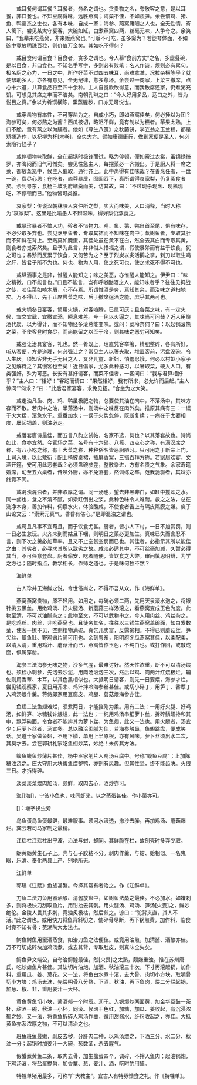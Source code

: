 <!-- { "loadSidebar": true } -->
　　戒耳餐何谓耳餐？耳餐者，务名之谓也。贪贵物之名，夸敬客之意，是以耳餐，非口餐也。不知豆腐得味，远胜燕窝；海菜不佳，不如蔬笋。余尝谓鸡、猪、鱼、鸭豪杰之士也，各有本味，自成一家；海参、燕窝庸陋之人也，全无性情，寄人篱下。尝见某太守宴客，大碗如缸，白煮燕窝四两，丝毫无味，人争夸之。余笑曰，“我辈来吃燕窝，非来贩燕窝也。”可贩不可吃，虽多奚为？若徒夸体面，不如碗中竟放明珠百粒，则价值万金矣。其如吃不得何？

　　戒目食何谓目食？目食者，贪多之谓也。今人慕“食前方丈”之名，多盘叠碗，是以目食，非口食也。不知名手写字，多则必有败笔；名人作诗，烦则必有累句。极名厨之心力，一日之中，所作好菜不过四五味耳，尚难拿准，况拉杂横陈乎？就使帮助多人，亦各有意见，全无纪律，愈多愈坏。余尝过一商家，上菜三撤席，点心十六道，共算食品将至四十余种。主人自觉欣欣得意，而我散席还家，仍煮粥充饥。可想见其席之丰而不洁矣。南朝孔琳之曰：“今人好用多品，适口之外，皆为悦目之资。”余以为肴馔横陈，熏蒸腥秽，口亦无可悦也。

　　戒穿凿物有本性，不可穿凿为之。自成小巧，即如燕窝佳矣，何必捶以为团？海参可矣，何必熬之为酱？西瓜被切，略迟不鲜，竟有制以为糕者。苹果太熟，上口不脆，竟有蒸之以为脯者。他如《尊生八笺》之秋藤饼，李笠翁之玉兰糕，都是矫揉造作，以杞柳为杯[木卷]，全失大方。譬如庸德庸行，做到家便是圣人，何必索隐行怪乎？

　　戒停顿物味取鲜，全在起锅时极锋而试，略为停顿，便如霉过衣裳，虽锦绣绮罗，亦晦闷而旧气可憎矣。尝见性急主人，每摆菜必一齐搬出。于是厨人将一席之莱，都放蒸笼中，候主人催取，通行齐上。此中尚得有佳味哉？在善烹任者，一盘一碗，费尽心思；在吃者，卤莽暴戾，囫囵吞下，真所谓得哀家梨，仍复蒸食者矣。余到粤东，食杨兰坡明府鳝羹而美，访其故，曰：“不过现杀现烹、现熟现吃，不停顿而已。”他物皆可类推。

　　哀家梨：传说汉朝秣陵人哀仲所之梨，实大而味美，入口消释，当时人称为“哀家梨”。这里是比喻愚人不辩滋味，得好梨仍蒸食之。

　　戒暴珍暴者不恤人功，殄者不惜物力。鸡、鱼、鹅、鸭自首至尾，俱有味存，不必少取多弃也。尝见烹甲鱼者，专取其裙而不知味在肉中；蒸鲥鱼者，专取其肚而不知鲜在背上。至贱莫如腌蛋，其佳处虽在黄不在白，然全去其白而专取其黄，则食者亦觉索然矣。且予为此言，并非俗人惜福之谓，假使暴殄而有益于饮食，犹之可也；暴殄而反累于饮食，又何苦为之？至于烈炭以炙活鹅之掌，刺刀以取生鸡之肝，皆君子所不为也。何也、物为人用，使之死可也，使之求死不得不可也。

　　戒纵酒事之是非，惟醒人能知之；味之美恶，亦惟醒人能知之。伊尹曰：“味之精微，口不能言也。”口且不能言，岂有呼呶酗酒之人，能知味者乎？往往见拇战之徒，啖佳菜如啖木屑，心不存焉。所谓惟酒是务，焉知其余，而治味之道扫地矣。万不得已，先于正席尝菜之味，后于撤席逞酒之能，庶乎其两可也。

　　戒火锅冬日宴客，惯用火锅，对客喧腾，已属可厌；且各菜之味，有一定火候，宜文宜武，宜撤宜添，瞬息难差。今一例以火逼之，其味尚可问哉？近人用烧酒代炭，以为得计，而不知物经多滚总能变味。或问：菜冷奈何？曰：以起锅滚热之菜，不使客登时食尽，而尚能留之以至于冷，则其味之恶劣可知矣。

　　戒强让治具宴客，礼也。然一肴既上，理直凭客举箸，精肥整碎，各有所好，听从客便，方是道理，何必强让之？常见主人以箸夹取，堆置客前，污盘没碗，令人生厌。须知客非无手无目之人，又非儿童、新妇，怕羞忍饿，何必以村妪小家子之见解待之？其慢客也至矣！近日倡家，尤多此种恶习，以箸取菜，硬入人口，有类强奸，殊为可恶。长安有甚好请客，而菜不佳者，一客问曰：“我与君算相好乎？”主人曰：“相好！”客跽而请曰：“果然相好，我有所求，必允许而后起。”主人惊问“”何求？“曰：”此后君家宴客，求免见招。“合坐为之大笑。

　　戒走油凡鱼、肉、鸡、鸭虽极肥之物，总要使其油在肉中，不落汤中，其味方存而不散。若肉中之油，半落汤中，则汤中之味反在肉外矣。推原其病有三：一误于火大猛，滚急水干。重番加水；一误于火势忽停，既断复续；一病在于太要相度，屡起锅盖，则油必走。

　　戒落套唐诗最佳，而五言八韵之试帖，名家不选，何也？以其落套故也。诗尚如此，食亦宜然。今官场之菜，名号有十六碟、八簋、四点心之称，有满汉席之称，有八小吃之称，有十大菜之称，种种俗名皆恶厨陋习。只可用之于新亲上门，上司入境，以此敷衍；配上椅披桌裙，插屏香案，三揖百拜方称。若家居欢宴，文酒开筵，安可用此恶套哉？必须盘碗参差，整散杂进，方有名贵之气象。余家寿筵婚席，动至五六桌者，传唤外厨，亦不免落套，然训练之卒，范我驰驱者，其味亦终竟不同。

　　戒混浊混浊者，并非浓厚之谓。同一汤也，望去非黑非白，如缸中搅浑之水。同一卤也，食之不清不腻，如染缸倒出之浆。此种色味令人难耐。救之之法，总在洗净本身，善加作料，伺察水火，体验酸咸，不使食者舌上有隔皮隔膜之嫌。庾子山论文云：“索索元真气，昏昏有俗心。”是即混浊之谓也。

　　戒苟且凡事不宜苟且，而于饮食尤甚。厨者，皆小人下村，一日不加赏罚，则一日必生怠玩。火齐未到而姑且下咽，则明日之菜必更加生。真味已失而含忍不言，则下次之羹必加草率。且又不止空赏空罚而已也。其佳者，必指示其所以能佳之由；其劣者，必寻求其所以致劣之故。咸淡必适其中，不可丝毫加减，久暂必得其当，不可任意登盘。厨者偷安，吃者随便，皆饮食之大弊。审问慎思明辨，为学之方也；随时指点，教学相长，作师之道也。于是味何独不然？

　　海鲜单

　　古人珍并无海鲜之说，今世俗尚之，不得不吾从众。作《海鲜单》。

　　燕窝燕窝贵物，原不轻用。如用之，每碗必须二两，先用天泉滚水泡之，将银针挑去黑丝。用嫩鸡汤、好火腿汤、新蘑菇三样汤滚之，看燕窝变成玉色为度。此物至清，不可以油腻杂之；此物至文，不可以武物串之。今人用肉丝、鸡丝杂之，是吃鸡丝、肉丝，非吃燕窝也。且徒务其名，往往以三钱生燕窝盖碗面，如白发数茎，使客一撩不见，空剩粗物满碗。真乞儿卖富，反露贫相。不得已则蘑菇丝，笋尖丝、鲫鱼肚、野鸡嫩片尚可用也。余到粤东，阳明府冬瓜燕窝甚佳，以柔配柔，以清入清，重用鸡汁、蘑菇汁而已，燕窝皆作玉色，不纯白也。或打作团，或敲成面，俱属穿凿。

　　海参三法海参无味之物，沙多气腥，最难讨好。然天性浓重，断不可以清汤煨也。须检小刺参，先泡去沙泥，用肉汤滚泡三次，然后以鸡、肉两汁红煨极烂。辅佐则用香蕈、木耳，以其色黑相似也。大抵明日请客，则先一日要煨，海参才烂。尝见钱观察家，夏日用芥未、鸡汁拌冷海参丝甚佳。或切小碎丁，用笋丁、香蕈丁入鸡汤煨作羹。蒋侍郎家用豆腐皮、鸡腿、蘑菇煨海参亦佳。

　　鱼翅二法鱼翅难烂，须煮两日，才能摧刚为柔。用有二法：一用好火腿、好鸡汤，如鲜笋、冰糖钱许煨烂，此一法也；一纯用鸡汤串细萝卜丝，拆碎鳞翅搀和其中，飘浮碗面。令食者不能辨其为萝卜丝、为鱼翅，此又一法也。用火腿者，汤宜少；用萝卜丝者，汤宜多。总以融洽柔腻为佳，若海参触鼻，鱼翅跳盘，便成笑话。吴道士家做鱼翅，不用下鳞，单用上半原根，亦有风味。萝卜丝须出水二次，其臭才去。尝在郭耕礼家吃鱼翅炒菜，妙绝！未传其方法。

　　鳆鱼鳆鱼炒薄片甚佳，杨中丞家削片人鸡汤豆腐中。号称“鳆鱼豆腐”；上加陈糟油浇之。庄大守用大块鳆鱼煨整鸭，亦别有风趣。但其性坚，终不能齿决。火偎三日。才拆得碎。

　　淡菜淡菜煨肉加汤，颇鲜，取肉去心，酒炒亦可。

　　海[]海[]，宁波小鱼也，味同虾米，以之蒸蛋甚佳。作小菜亦可。

　　[]：堰字换虫旁

　　乌鱼蛋乌鱼蛋最鲜，最难服事。须河水滚透，撤沙去臊，再加鸡汤、蘑菇爆烂。龚云若司马家制之最精。

　　江瑶柱江瑶柱出宁波，治法与蚶、蛏同。其鲜脆在柱，故剖壳时多弃少取。

　　蛎黄蛎黄生石子上。壳与石子胶粘不分。剥肉作羹，与蚶、蛤相似。一名鬼眼，乐清、奉化两县上产，别地所无。

　　江鲜单

　　郭璞《江赋》鱼族甚繁。今择其常有者治之。作《江鲜单》。

　　刀鱼二法刀鱼用蜜酒酿、清酱放盘中，如鲥鱼法蒸之最佳。不必加水。如嫌刺多，则将极快刀刮取鱼片，用钳抽去其刺。用火腿汤、鸡汤、笋汤[火畏]之，鲜妙绝伦。金陵人畏其多刺，竟油炙极枯，然后煎之。谚曰：“驼背夹直，其人不活。”此之谓也。或用快刀将鱼背斜切之，使碎骨尽断，再下锅煎黄，加作料，临食时竟不知有骨：芜湖陶大太法也。

　　鲥鱼鲥鱼用蜜酒蒸食，如治刀鱼之法便佳。或竟用油煎，加清酱、酒酿亦佳。万不可切成碎块加鸡汤煮，或去其背，专取肚皮，则真味全失矣。

　　鲟鱼尹文端公，自夸治鲟鳇最佳，然[火畏]之太熟，颇嫌重浊。惟在苏州唐氏，吃炒蝗鱼片甚佳。其法切片油炮，加酒、秋油滚三十次，下寸再滚起锅，加作料，重用瓜、姜、葱花。又一法，将鱼白水煮十滚，去大骨，肉切小方块，取明骨切小方块；鸡汤去沫，先煨明骨八分熟，下酒、秋油，再下鱼肉，煨二分烂起锅，加葱、椒、韭，重用姜汁一大杯。

　　黄鱼黄鱼切小块，酱酒郁一个时辰。沥干。入锅爆炒两面黄，加金华豆鼓一茶杯，甜酒一碗，秋油一小杯，同滚。候卤干色红，加糖，加瓜、姜收起，有沉浸浓郁之妙。又一法，将黄鱼拆碎人鸡汤作羹，微用甜酱水、纤粉收起之，亦佳。大抵黄鱼亦系浓厚之物，不可以清治之也。

　　班鱼班鱼最嫩，剥皮去秽，分肝肉二种，以鸡汤煨之，下酒三分、水二分、秋油一分；起锅时加姜汁一大碗，葱数茎，杀去腥气。

　　假蟹煮黄鱼二条，取肉去骨，加生盐蛋四个，调碎，不拌入鱼肉；起油锅炮，下鸡汤滚，将盐蛋搅匀，加香蕈、葱、姜汁、酒，吃时酌用醋。

　　特牲单猪用最多，可称“广大教主”。宜古人有特豚馈食之礼。作《特牲单》。

